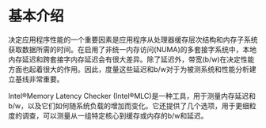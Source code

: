 
# 基本介绍

决定应用程序性能的一个重要因素是应用程序从处理器缓存层次结构和内存子系统获取数据所需的时间。在启用了非统一内存访问(NUMA)的多套接字系统中，本地内存延迟和跨套接字内存延迟会有很大差异。除了延迟外，带宽(b/w)在决定性能方面也起着很大的作用。因此，度量这些延迟和b/w对于为被测系统和性能分析建立基线非常重要。

Intel®Memory Latency Checker (Intel®MLC)是一种工具，用于测量内存延迟和b/w，以及它们如何随系统负载的增加而变化。它还提供了几个选项，用于更细粒度的调查，可以测量从一组特定核心到缓存或内存的b/w和延迟。

